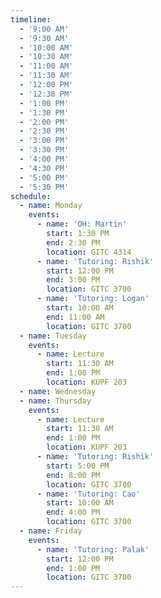 ```yaml
---
timeline:
  - '9:00 AM'
  - '9:30 AM'
  - '10:00 AM'
  - '10:30 AM'
  - '11:00 AM'
  - '11:30 AM'
  - '12:00 PM'
  - '12:30 PM'
  - '1:00 PM'
  - '1:30 PM'
  - '2:00 PM'
  - '2:30 PM'
  - '3:00 PM'
  - '3:30 PM'
  - '4:00 PM'
  - '4:30 PM'
  - '5:00 PM'
  - '5:30 PM'
schedule:
  - name: Monday
    events:
      - name: 'OH: Martin'
        start: 1:30 PM
        end: 2:30 PM
        location: GITC 4314
      - name: 'Tutoring: Rishik'
        start: 12:00 PM
        end: 3:00 PM
        location: GITC 3700
      - name: 'Tutoring: Logan'
        start: 10:00 AM
        end: 11:00 AM
        location: GITC 3700
  - name: Tuesday
    events:
      - name: Lecture
        start: 11:30 AM
        end: 1:00 PM
        location: KUPF 203
  - name: Wednesday
  - name: Thursday
    events:
      - name: Lecture
        start: 11:30 AM
        end: 1:00 PM
        location: KUPF 203
      - name: 'Tutoring: Rishik'
        start: 5:00 PM
        end: 8:00 PM
        location: GITC 3700
      - name: 'Tutoring: Cao'
        start: 10:00 AM
        end: 4:00 PM
        location: GITC 3700
  - name: Friday
    events:
      - name: 'Tutoring: Palak'
        start: 12:00 PM
        end: 1:00 PM
        location: GITC 3700
---
```


